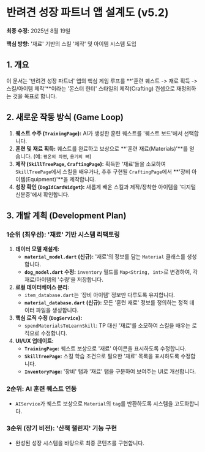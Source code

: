 # 반려견 성장 파트너 앱 설계도 (v5.2)

**최종 수정:** 2025년 8월 19일

**핵심 방향:** '재료' 기반의 스킬 '제작' 및 아이템 시스템 도입

## 1. 개요
이 문서는 '반려견 성장 파트너' 앱의 핵심 게임 루프를 **'훈련 퀘스트 -> 재료 획득 -> 스킬/아이템 제작'**이라는 '몬스터 헌터' 스타일의 제작(Crafting) 컨셉으로 재정의하는 것을 목표로 합니다.

## 2. 새로운 작동 방식 (Game Loop)
1.  **퀘스트 수주 (`TrainingPage`):** AI가 생성한 훈련 퀘스트를 '퀘스트 보드'에서 선택합니다.
2.  **훈련 및 재료 획득:** 퀘스트를 완료하고 보상으로 **'훈련 재료(Materials)'**를 얻습니다. (예: `평온의 파편`, `용기의 뼈`)
3.  **제작 (`SkillTreePage`, `CraftingPage`):** 획득한 '재료'들을 소모하여 `SkillTreePage`에서 스킬을 배우거나, 추후 구현될 `CraftingPage`에서 **'장비 아이템(Equipment)'**을 제작합니다.
4.  **성장 확인 (`DogIdCardWidget`):** 새롭게 배운 스킬과 제작/장착한 아이템을 '디지털 신분증'에서 확인합니다.

## 3. 개발 계획 (Development Plan)

### 1순위 (최우선): '재료' 기반 시스템 리팩토링
1.  **데이터 모델 재설계:**
    -   **`material_model.dart` (신규):** '재료'의 정보를 담는 `Material` 클래스를 생성합니다.
    -   **`dog_model.dart` 수정:** `inventory` 필드를 `Map<String, int>`로 변경하여, 각 재료/아이템의 '수량'을 저장합니다.
2.  **로컬 데이터베이스 분리:**
    -   `item_database.dart`는 '장비 아이템' 정보만 다루도록 유지합니다.
    -   **`material_database.dart` (신규):** 모든 '훈련 재료' 정보를 정의하는 정적 데이터 파일을 생성합니다.
3.  **핵심 로직 수정 (`DogService`):**
    -   `spendMaterialsToLearnSkill`: TP 대신 '재료'를 소모하여 스킬을 배우는 로직으로 수정합니다.
4.  **UI/UX 업데이트:**
    -   **`TrainingPage`:** 퀘스트 보상으로 '재료' 아이콘을 표시하도록 수정합니다.
    -   **`SkillTreePage`:** 스킬 학습 조건으로 필요한 '재료' 목록을 표시하도록 수정합니다.
    -   **`InventoryPage`:** '장비' 탭과 '재료' 탭을 구분하여 보여주는 UI로 개선합니다.

### 2순위: AI 훈련 퀘스트 연동
- `AIService`가 퀘스트 보상으로 `Material`의 `tag`를 반환하도록 시스템을 고도화합니다.

### 3순위 (장기 비전): '산책 챌린지' 기능 구현
- 완성된 성장 시스템을 바탕으로 최종 콘텐츠를 구현합니다.
